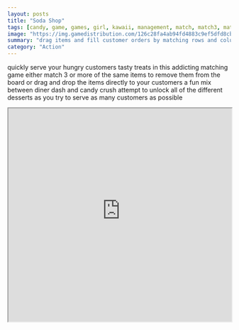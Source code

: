 ```yaml
---
layout: posts
title: "Soda Shop"
tags: [candy, game, games, girl, kawaii, management, match, match3, match, 3, lagged, teleponk, free, online, games, oyna, game, free, games, play, play, games]
image: "https://img.gamedistribution.com/126c28fa4ab94fd4883c9ef5dfd8cb23.jpg"
summary: "drag items and fill customer orders by matching rows and columns of 3 or more desserts  free online games oyna game free games play play games"
category: "Action"
---
```


quickly serve your hungry customers tasty treats in this addicting matching game either match 3 or more of the same items to remove them from the board or drag and drop the items directly to your customers a fun mix between diner dash and candy crush attempt to unlock all of the different desserts as you try to serve as many customers as possible

<iframe width="100%" height="480px;" src="https://html5.gamedistribution.com/126c28fa4ab94fd4883c9ef5dfd8cb23/"></iframe>